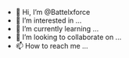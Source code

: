 - 👋 Hi, I’m @Battelxforce
- 👀 I’m interested in ...
- 🌱 I’m currently learning ...
- 💞️ I’m looking to collaborate on ...
- 📫 How to reach me ...

<!---
Battelxforce/Battelxforce is a ✨ special ✨ repository because its `README.md` (this file) appears on your GitHub profile.
You can click the Preview link to take a look at your changes.
--->
